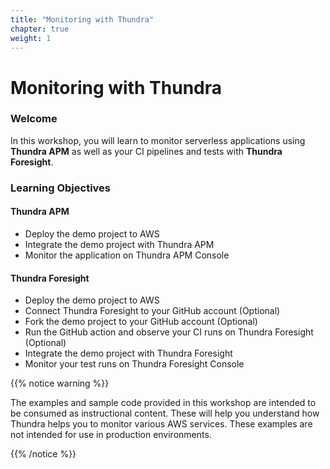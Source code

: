 ```yaml
---
title: "Monitoring with Thundra"
chapter: true
weight: 1
---
```


# Monitoring with Thundra

### Welcome

In this workshop, you will learn to monitor serverless applications using **Thundra APM** as well as your CI pipelines and tests with **Thundra Foresight**.

### Learning Objectives

#### Thundra APM

- Deploy the demo project to AWS
- Integrate the demo project with Thundra APM
- Monitor the application on Thundra APM Console

#### Thundra Foresight

- Deploy the demo project to AWS
- Connect Thundra Foresight to your GitHub account (Optional)
- Fork the demo project to your GitHub account (Optional)
- Run the GitHub action and observe your CI runs on Thundra Foresight (Optional)
- Integrate the demo project with Thundra Foresight
- Monitor your test runs on Thundra Foresight Console

{{% notice warning %}}
<p style='text-align: left;'>
The examples and sample code provided in this workshop are intended to be consumed as instructional content. These will help you understand how Thundra helps you to monitor various AWS services. These examples are not intended for use in production environments.
</p>
{{% /notice %}}
